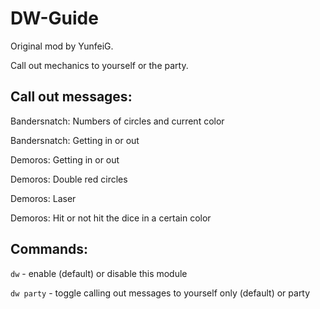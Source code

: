 # DW-Guide

Original mod by YunfeiG.

Call out mechanics to yourself or the party.

## Call out messages:

Bandersnatch: Numbers of circles and current color

Bandersnatch: Getting in or out

Demoros: Getting in or out

Demoros: Double red circles

Demoros: Laser

Demoros: Hit or not hit the dice in a certain color

## Commands:
`dw` - enable (default) or disable this module

`dw party` - toggle calling out messages to yourself only (default) or party
